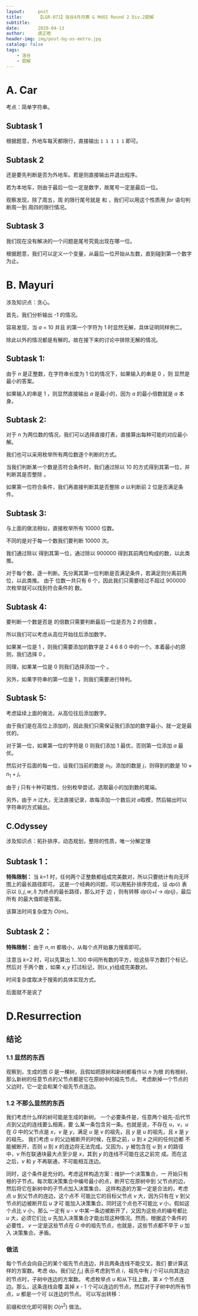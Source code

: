 ```yaml
---
layout:     post
title:      【LGR-071】洛谷4月月赛 & MdOI Round 2 Div.2题解
subtitle:   
date:       2020-04-13
author:     虞正皓
header-img: img/post-bg-os-metro.jpg
catalog: false
tags:
    - 洛谷
    - 题解
---
```

# A. Car
考点：简单字符串。
## Subtask 1
根据题意，外地车每天都限行，直接输出 `1 1 1 1 1` 即可。
## Subtask 2
还是要先判断是否为外地车。若是则直接输出并退出程序。

若为本地车，则由于最后一位一定是数字，故尾号一定是最后一位。

观察发现，除了周五，周 的限行尾号就是 和 ，我们可以用这个性质用 $for$ 语句判断周一到
周四的限行情况。
## Subtask 3
我们现在没有解决的一个问题是尾号究竟出现在哪一位。

根据题意，我们可以定义一个变量，从最后一位开始从左数，直到碰到第一个数字为止。

# B. Mayuri
涉及知识点：贪心。

首先，我们分析输出 -1 的情况。

容易发现，当 $a$ = 10 并且 的第一个字符为 1 时显然无解，具体证明同样例二。

除此以外的情况都是有解的。故在接下来的讨论中排除无解的情况。

## Subtask 1:
由于 $n$ 是正整数，在字符串长度为 1 位的情况下，如果输入的串是 0 ，则 显然是最小的答案。

如果输入的串是 1 ，则显然直接输出 $a$ 是最小的，因为 $a$ 的最小倍数就是 $a$ 本身。

## Subtask 2:
对于 $n$ 为两位数的情况，我们可以选择直接打表，直接算出每种可能的对应最小解。

我们也可以采用枚举所有两位数逐个判断的方式。

当我们判断某一个数是否符合条件时，我们通过除以 10 的方式得到其第一位，并判断其是否整除 。

如果第一位符合条件，我们再直接判断其是否整除 $a$ 以判断前 2 位是否满足条件。

## Subtask 3:
与上面的做法相似，直接枚举所有 10000 位数。

不同的是对于每一个数我们要判断 10000 次。

我们通过除以 得到其第一位，通过除以 900000 得到其前两位构成的数，以此类推。

对于每个数，逐一判断。先分离其第一位判断是否满足条件，若满足则分离前两位，以此类推。
由于 位数一共只有 6 个，因此我们只需要经过不超过 900000 次枚举就可以找到符合条件的
数。

## Subtask 4:
要判断一个数是否是 的倍数只需要判断最后一位是否为 2 的倍数 。

所以我们可以考虑从高位开始往后添加数字。

如果某一位是 1 ，则我们需要添加的数字是 2 4 6 8 0 中的一个。本着最小的原则，我们选择 0 。

同理，如果某一位是 0 则我们选择添加一个 。

另外，如果字符串的第一位是 1 ，则我们需要进行特判。

## Subtask 5:
考虑延续上面的做法，从高位往后添加数字。

由于我们是在高位上添加的，因此我们只需保证我们添加的数字最小，就一定是最优的。

对于第一位，如果第一位的字符是 0 则我们添加 1 最优，否则第一位添加 $a$ 最优。

然后对于后面的每一位，设我们当前的数是 $n_1$，添加的数是 $j$，则得到的数是 10 × $n_1$ + $j$。

由于 $j$ 只有十种可能性，分别枚举尝试，选取最小的加到数的尾端。

另外，由于 $n$ 过大，无法直接记录，故每添加一个数后对 $a$取模，然后输出时以字符串的方式输出。

## C.Odyssey
涉及知识点：拓扑排序，动态规划，整除的性质，唯一分解定理

## Subtask 1：
**特殊限制：**
当 $k$=1 时，任何两个正整数都组成完美数对，所以只要统计有向无环图上的最长路径即可。
这是一个经典的问题，可以用拓扑排序完成，设 $dp(i)$ 表示以 $(i,j,w,l)$ 为终点的最长路径，那么对于
边 ，则有转移 $dp(i)$+$l$ -> $dp(j)$，最后所有 的最大值即是答案。

该算法时间复杂度为 $O(m)$。 

## Subtask 2：
**特殊限制：**
由于 $n,m$ 都极小，从每个点开始暴力搜索即可。

注意当 $k$=2 时，可以先算出 1...100 中间所有数的平方，给这些平方数打个标记，然后对
于两个数 ，如果 $x,y$ 打过标记，则$(x,y)$组成完美数对。

时间复杂度取决于搜索的具体实现方式。

后面就不是说了

# D.Resurrection

## 结论

### 1.1 显然的东西
观察到，生成的图 $G$ 是一棵树，且假如把原树和新树都看作以 $n$ 为根
的有根树，那么新树的任意节点的父节点都是它在原树中的祖先节点。
考虑断掉一个节点的父边时，它一定会和某个祖先节点连边。

### 1.2 不那么显然的东西
我们考虑什么样的树可能是生成的新树。
一个必要条件是，任意两个祖先-后代节点到父边的连线要么相离，要
么某一条包含另一条。也就是说，不存在 $u$，$v$，$u$ 在 $G$ 中的父节点是 $x$，$v$ 是 $y$，满足 $u$ 是 $v$ 的祖先，且 $y$ 是 $u$ 的祖先，且 $x$ 是 $y$ 的祖先。
我们考虑 $u$ 的父边被断开的时候，在那之前，$u$ 到 $x$ 之间的任何边都
不能被断开，否则 $u$ 到 $x$ 的连边将无法完成。又因为，$y$ 被包含在 $u$ 到 $x$
的路径中，$v$ 所在联通块最大点至少是 $x$，其到 $y$ 的连线不可能在这之前完
成。而在这之后，$v$ 和 $y$ 不再联通，不可能相互连边。


同时，这个条件是充分的。考虑这样构造方案：维护一个决策集合，一
开始只有根的子节点。每次取决策集合中编号最小的点，断开它在原树中到
父节点的边，然后将它在新树中的子节点加入决策集合。
这样构造的方案一定是合法的，考虑点 $u$ 到父节点的连边，这个点不
可能比它的目标父节点 $v$ 大，因为只有在 $v$ 到父节点的边被断开后 $u$ 才可
能加入决策集合。同时这个点也不可能比 $v$ 小，假如这个点比 $v$ 小，那么
一定有 $u$ - $v$ 中某一条边被断开了，又因为这些点的编号都比 $u$ 大，必须它们比 $u$ 先加入决策集合才能出现这种情况。然而，根据这个条件的必要性，
$v$ 一定是这些节点在 $G$ 中的祖先节点，也就是，这些节点都不早于 $u$ 加入
决策集合。矛盾。

### 做法

每个节点会向自己的某个祖先节点连边，并且两条连线不能交叉。我们
要计算这样的方案数。考虑 dp。我们记 $f_i$,j 表示考虑到节点 $i$，祖先中有 $j$
个可以向其连边的节点时，子树中连边的方案数。
考虑枚举点 $u$ 和从下往上数，第 $x$ 个节点连边。那么，这条连线会覆
盖掉 $x$ - 1 个可以连边的节点，然后对于子树中的所有节点，$u$ 都是一个可
以连边的节点。
可以写出转移：

前缀和优化即可得到 $O$($n^2$) 做法。